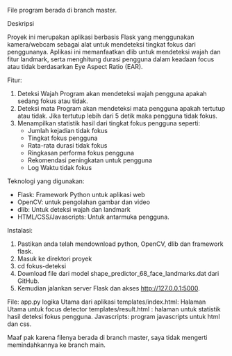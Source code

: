 File program berada di branch master.

Deskripsi 

Proyek ini merupakan aplikasi berbasis Flask yang menggunakan kamera/webcam sebagai alat untuk mendeteksi tingkat fokus dari penggunanya. Aplikasi ini memanfaatkan dlib untuk mendeteksi wajah dan fitur landmark, serta menghitung durasi pengguna dalam keadaan focus atau tidak berdasarkan Eye Aspect Ratio (EAR).

Fitur:
1. Deteksi Wajah
Program akan mendeteksi wajah pengguna apakah sedang fokus atau tidak.
2. Deteksi mata
Program akan mendeteksi mata pengguna apakah tertutup atau tidak. Jika tertutup lebih dari 5 detik maka pengguna tidak fokus.
3. Menampilkan statistik hasil dari tingkat fokus pengguna seperti: 
    - Jumlah kejadian tidak fokus
    - Tingkat fokus pengguna
    - Rata-rata durasi tidak fokus
    - Ringkasan performa fokus pengguna
    - Rekomendasi peningkatan untuk pengguna 
    - Log Waktu tidak fokus

Teknologi yang digunakan:
- Flask: Framework Python untuk aplikasi web
- OpenCV: untuk pengolahan gambar dan video
- dlib: Untuk deteksi wajah dan landmark
- HTML/CSS/Javascripts: Untuk antarmuka pengguna.

Instalasi:
1. Pastikan anda telah mendownload python, OpenCV, dlib dan framework flask.
2. Masuk ke direktori proyek
3. cd fokus-deteksi
4. Download file dari model shape_predictor_68_face_landmarks.dat dari GitHub.
5. Kemudian jalankan server Flask dan akses http://127.0.0.1:5000.

File:
app.py logika Utama dari aplikasi
templates/index.html: Halaman Utama untuk focus detector
templates/result.html : halaman untuk statistik hasil deteksi fokus pengguna.
Javascripts: program javascripts untuk html dan css.

Maaf pak karena filenya berada di branch master, saya tidak mengerti memindahkannya ke branch main.
